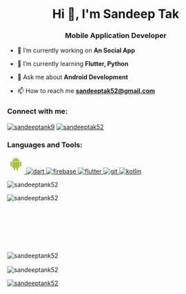 <h1 align="center">Hi 👋, I'm Sandeep Tak</h1>
<h3 align="center">Mobile Application Developer</h3>



- 🔭 I’m currently working on **An Social App**

- 🌱 I’m currently learning **Flutter, Python**

- 💬 Ask me about **Android Development**

- 📫 How to reach me **sandeeptak52@gmail.com**




<h3 align="left">Connect with me:</h3>
<p align="left">
<a href="https://twitter.com/sandeeptank9" target="blank"><img align="center" src="https://cdn.jsdelivr.net/npm/simple-icons@3.0.1/icons/twitter.svg" alt="sandeeptank9" height="30" width="40" /></a>
<a href="https://linkedin.com/in/sandeeptak52" target="blank"><img align="center" src="https://cdn.jsdelivr.net/npm/simple-icons@3.0.1/icons/linkedin.svg" alt="sandeeptak52" height="30" width="40" /></a>
</p>



<h3 align="left">Languages and Tools:</h3>
<p align="left"> <a href="https://developer.android.com" target="_blank"> <img src="https://raw.githubusercontent.com/devicons/devicon/master/icons/android/android-original-wordmark.svg" alt="android" width="40" height="40"/> </a> <a href="https://dart.dev" target="_blank"> <img src="https://www.vectorlogo.zone/logos/dartlang/dartlang-icon.svg" alt="dart" width="40" height="40"/> </a> <a href="https://firebase.google.com/" target="_blank"> <img src="https://www.vectorlogo.zone/logos/firebase/firebase-icon.svg" alt="firebase" width="40" height="40"/> </a> <a href="https://flutter.dev" target="_blank"> <img src="https://www.vectorlogo.zone/logos/flutterio/flutterio-icon.svg" alt="flutter" width="40" height="40"/> </a> <a href="https://git-scm.com/" target="_blank"> <img src="https://www.vectorlogo.zone/logos/git-scm/git-scm-icon.svg" alt="git" width="40" height="40"/> </a> <a href="https://kotlinlang.org" target="_blank"> <img src="https://www.vectorlogo.zone/logos/kotlinlang/kotlinlang-icon.svg" alt="kotlin" width="40" height="40"/> </a> </p>

<p align="left"> <img src="https://komarev.com/ghpvc/?username=sandeeptank52&label=Profile%20views&color=0e75b6&style=flat" alt="sandeeptank52" /> </p>

<p>&nbsp;<img align="left" src="https://github-readme-stats.vercel.app/api/top-langs?username=sandeeptank52&show_icons=true&locale=en&layout=compact" alt="sandeeptank52" /></p>

<p>&nbsp;<br><br><br><br><br><br><img align="center" src="https://github-readme-stats.vercel.app/api?username=sandeeptank52&show_icons=true&locale=en" alt="sandeeptank52" /></p>

<p><img align="center" src="https://github-readme-streak-stats.herokuapp.com/?user=sandeeptank52&" alt="sandeeptank52" /></p>





<p align="left"> <a href="https://github.com/ryo-ma/github-profile-trophy"><img src="https://github-profile-trophy.vercel.app/?username=sandeeptank52" alt="sandeeptank52" /></a> </p>

